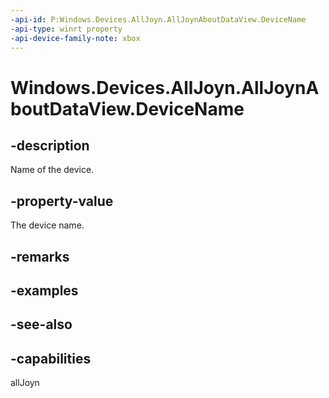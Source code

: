 ```yaml
---
-api-id: P:Windows.Devices.AllJoyn.AllJoynAboutDataView.DeviceName
-api-type: winrt property
-api-device-family-note: xbox
---
```


<!-- Property syntax
public string DeviceName { get; }
-->

# Windows.Devices.AllJoyn.AllJoynAboutDataView.DeviceName

## -description
Name of the device.

## -property-value
The device name.

## -remarks

## -examples

## -see-also


## -capabilities
allJoyn